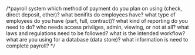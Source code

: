 /*payroll system
which method of payment do you plan on using (check, direct deposit, other)?
what benifits do employees have?
what type of employees do you have (part, full, contract)?
what kind of reporting do you need to do?
who needs access privliges, admin, viewing, or not at all?
what laws and regulations need to be followed?
what is the intended workflow?
what are you using for a database (data store)?
what information is need to complete payroll?
*/
